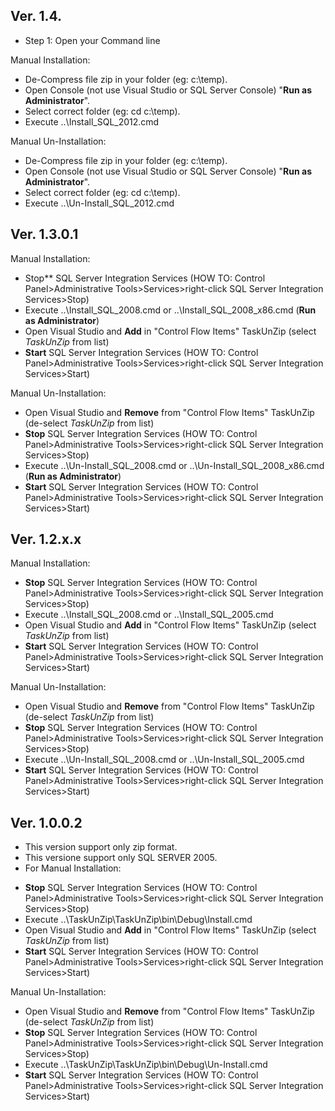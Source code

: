 Ver. 1.4.
---------

 - Step 1: Open your Command line

Manual Installation:

 - De-Compress file zip in your folder (eg: c:\temp\).
 - Open Console (not use Visual Studio or SQL Server Console) "**Run as Administrator**".
 - Select correct folder (eg: cd c:\temp\).
 - Execute ..\Install_SQL_2012.cmd

Manual Un-Installation:

 - De-Compress file zip in your folder (eg: c:\temp\).
 - Open Console (not use Visual Studio or SQL Server Console) "**Run as Administrator**".
 - Select correct folder (eg: cd c:\temp\).
 - Execute ..\Un-Install_SQL_2012.cmd 

Ver. 1.3.0.1
---------

Manual Installation:

- Stop** SQL Server Integration Services (HOW TO: Control Panel>Administrative Tools>Services>right-click SQL Server Integration Services>Stop)
- Execute ..\Install_SQL_2008.cmd or ..\Install_SQL_2008_x86.cmd (**Run as Administrator**)
- Open Visual Studio and **Add** in "Control Flow Items" TaskUnZip (select _TaskUnZip_ from list)
- **Start** SQL Server Integration Services (HOW TO: Control Panel>Administrative Tools>Services>right-click SQL Server Integration Services>Start)

Manual Un-Installation:

- Open Visual Studio and **Remove** from "Control Flow Items" TaskUnZip (de-select _TaskUnZip_ from list)
- **Stop** SQL Server Integration Services (HOW TO: Control Panel>Administrative Tools>Services>right-click SQL Server Integration Services>Stop)
- Execute ..\Un-Install_SQL_2008.cmd or ..\Un-Install_SQL_2008_x86.cmd (**Run as Administrator**)
- **Start** SQL Server Integration Services (HOW TO: Control Panel>Administrative Tools>Services>right-click SQL Server Integration Services>Start)

Ver. 1.2.x.x
---------

Manual Installation:
- **Stop** SQL Server Integration Services (HOW TO: Control Panel>Administrative Tools>Services>right-click SQL Server Integration Services>Stop)
- Execute ..\Install_SQL_2008.cmd or ..\Install_SQL_2005.cmd
- Open Visual Studio and **Add** in "Control Flow Items" TaskUnZip (select _TaskUnZip_ from list)
- **Start** SQL Server Integration Services (HOW TO: Control Panel>Administrative Tools>Services>right-click SQL Server Integration Services>Start)

Manual Un-Installation:

- Open Visual Studio and **Remove** from "Control Flow Items" TaskUnZip (de-select _TaskUnZip_ from list)
- **Stop** SQL Server Integration Services (HOW TO: Control Panel>Administrative Tools>Services>right-click SQL Server Integration Services>Stop)
- Execute ..\Un-Install_SQL_2008.cmd or ..\Un-Install_SQL_2005.cmd
- **Start** SQL Server Integration Services (HOW TO: Control Panel>Administrative Tools>Services>right-click SQL Server Integration Services>Start)

Ver. 1.0.0.2
---------

* This version support only zip format.
* This versione support only SQL SERVER 2005.
* For Manual Installation:

- **Stop** SQL Server Integration Services (HOW TO: Control Panel>Administrative Tools>Services>right-click SQL Server Integration Services>Stop)
- Execute ..\TaskUnZip\TaskUnZip\bin\Debug\Install.cmd
- Open Visual Studio and **Add** in "Control Flow Items" TaskUnZip (select _TaskUnZip_ from list)
- **Start** SQL Server Integration Services (HOW TO: Control Panel>Administrative Tools>Services>right-click SQL Server Integration Services>Start)

Manual Un-Installation:

- Open Visual Studio and **Remove** from "Control Flow Items" TaskUnZip (de-select _TaskUnZip_ from list)
- **Stop** SQL Server Integration Services (HOW TO: Control Panel>Administrative Tools>Services>right-click SQL Server Integration Services>Stop)
- Execute ..\TaskUnZip\TaskUnZip\bin\Debug\Un-Install.cmd
- **Start** SQL Server Integration Services (HOW TO: Control Panel>Administrative Tools>Services>right-click SQL Server Integration Services>Start)

